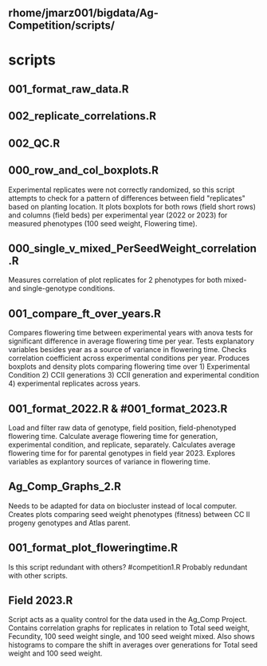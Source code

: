 rhome/jmarz001/bigdata/Ag-Competition/scripts/
---


# scripts


## 001_format_raw_data.R

## 002_replicate_correlations.R

## 002_QC.R







## 000_row_and_col_boxplots.R
Experimental replicates were not correctly randomized, so this script attempts to check for a pattern of differences between field "replicates" based on planting location. It plots boxplots for both rows (field short rows) and columns (field beds) per experimental year (2022 or 2023) for measured phenotypes (100 seed weight, Flowering time).

## 000_single_v_mixed_PerSeedWeight_correlation.R
Measures correlation of plot replicates for 2 phenotypes for both mixed- and single-genotype conditions.

## 001_compare_ft_over_years.R
Compares flowering time between experimental years with anova tests for significant difference in average flowering time per year.
Tests explanatory variables besides year as a source of variance in flowering time.
Checks correlation coefficient across experimental conditions per year.
Produces boxplots and density plots comparing flowering time over 1) Experimental Condition  2) CCII generations  3) CCII generation and experimental condition  4) experimental replicates across years.

## 001_format_2022.R & #001_format_2023.R
Load and filter raw data of genotype, field position, field-phenotyped flowering time. Calculate average flowering time for generation, experimental condition, and replicate, separately. Calculates average flowering time for for parental genotypes in field year 2023. Explores variables as explantory sources of variance in flowering time.

## Ag_Comp_Graphs_2.R
Needs to be adapted for data on biocluster instead of local computer.
Creates plots comparing seed weight phenotypes (fitness) between CC II progeny genotypes and Atlas parent.

## 001_format_plot_floweringtime.R
Is this script redundant with others?
#competition1.R
Probably redundant with other scripts.

## Field 2023.R
Script acts as a quality control for the data used in the Ag_Comp Project. Contains correlation graphs for replicates in relation to Total seed weight, Fecundity, 100 seed weight single, and 100 seed weight mixed. Also shows histograms to compare the shift in averages over generations for Total seed weight and 100 seed weight.
